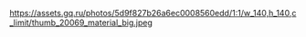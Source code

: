 https://assets.gq.ru/photos/5d9f827b26a6ec0008560edd/1:1/w_140,h_140,c_limit/thumb_20069_material_big.jpeg
